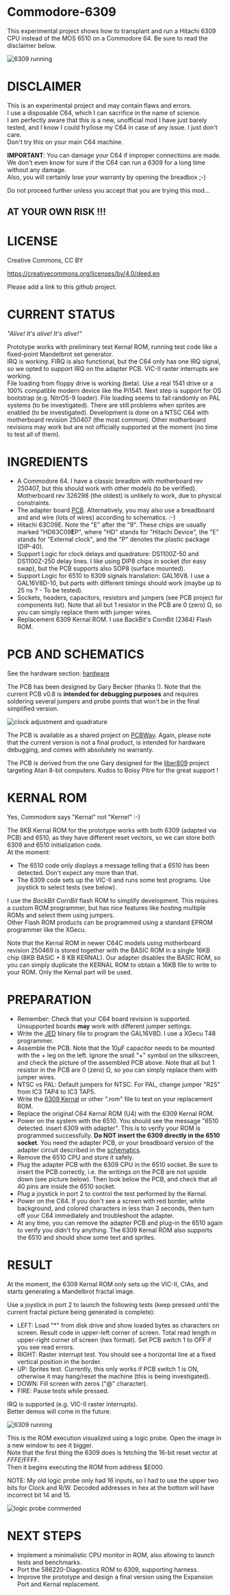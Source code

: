 # Commodore-6309

This experimental project shows how to transplant and run a Hitachi 6309 CPU instead of the MOS 6510 on a Commodore 64.
Be sure to read the disclaimer below.

![6309 running](media/20250319-C6309-Kernal01-small.jpg)

# DISCLAIMER

This is an experimental project and may contain flaws and errors.  
I use a disposable C64, which I can sacrifice in the name of science.  
I am perfectly aware that this is a new, unofficial mod I have just barely tested, and I know I could fry/lose my C64 in case of any issue. I just don't care.  
Don't try this on your main C64 machine.  
  
**IMPORTANT**: You can damage your C64 if improper connections are made.  
We don't even know for sure if the C64 can run a 6309 for a long time without any damage.  
Also, you will certainly lose your warranty by opening the breadbox   ;-)  

Do not proceed further unless you accept that you are trying this mod...  

## AT YOUR OWN RISK !!!

# LICENSE

Creative Commons, CC BY

https://creativecommons.org/licenses/by/4.0/deed.en

Please add a link to this github project.

# CURRENT STATUS

_"Alive! It's alive! It's alive!"_

Prototype works with preliminary test Kernal ROM, running test code like a fixed-point Mandelbrot set generator.  
IRQ is working. FIRQ is also functional, but the C64 only has one IRQ signal, so we opted to support IRQ on the adapter PCB.
VIC-II raster interrupts are working.  
File loading from floppy drive is working (beta). Use a real 1541 drive or a 100% compatible modern device like the Pi1541. Next step is support for OS bootstrap (e.g. NitrOS-9 loader). File loading seems to fail randomly on PAL systems (to be investigated).
There are still problems when sprites are enabled (to be investigated).
Development is done on a NTSC C64 with motherboard revision 250407 (the most common). Other motherboard revisions may work but are not officially supported at the moment (no time to test all of them).

# INGREDIENTS

- A Commodore 64. I have a classic breadbin with motherboard rev 250407, but this should work with other models (to be verified). Motherboard rev 326298 (the oldest) is unlikely to work, due to physical constraints.
- The adapter board [PCB](#pcb-and-schematics). Alternatively, you may also use a breadboard and and wire (lots of wires) according to schematics. :-)
- Hitachi 63C09E. Note the "E" after the "9". These chips are usually marked "HD63C09**E**P", where "HD" stands for "Hitachi Device", the "E" stands for "External clock", and the "P" denotes the plastic package (DIP-40).
- Support Logic for clock delays and quadrature: DS1100Z-50 and DS1100Z-250 delay lines. I like using DIP8 chips in socket (for easy swap), but the PCB supports also SOP8 (surface mounted).
- Support Logic for 6510 to 6309 signals translation: GAL16V8. I use a GAL16V8D-10, but parts with different timings should work (maybe up to 25 ns ? - To be tested).
- Sockets, headers, capacitors, resistors and jumpers (see PCB project for components list). Note that all but 1 resistor in the PCB are 0 (zero) Ω, so you can simply replace them with jumper wires.
- Replacement 6309 Kernal ROM. I use BackBit's CornBit (2364) Flash ROM.


# PCB AND SCHEMATICS

See the hardware section: [hardware](./hardware/)

The PCB has been designed by Gary Becker (thanks !). Note that the current PCB v0.8 is __intended for debugging purposes__ and requires soldering several jumpers and probe points that won't be in the final simplified version.

![clock adjustment and quadrature](media/20250221-proto_v0.8-assembled-small.jpg)

The PCB is available as a shared project on [PCBWay](https://www.pcbway.com/project/shareproject/Commodore_6309_A_new_CPU_for_the_Commodore_64_4cdcbc60.html). Again, please note that the current version is not a final product, is intended for hardware debugging, and comes with absolutely no warranty.

The PCB is derived from the one Gary designed for the [liber809](https://github.com/boisy/liber809) project targeting Atari 8-bit computers. Kudos to Boisy Pitre for the great support !

# KERNAL ROM

Yes, Commodore says "Kernal" not "Kernel" :-)  

The 8KB Kernal ROM for the prototype works with both 6309 (adapted via PCB) and 6510, as they have different reset vectors, so we can store both 6309 and 6510 initialization code.  
At the moment:

- The 6510 code only displays a message telling that a 6510 has been detected. Don't expect any more than that.
- The 6309 code sets up the VIC-II and runs some test programs. Use joystick to select tests (see below).

I use the _BackBit CornBit_ flash ROM to simplify development. This requires a custom ROM programmer, but has nice features like hosting multiple ROMs and select them using jumpers.  
Other Flash ROM products can be programmed using a standard EPROM programmer like the XGecu.  

Note that the Kernal ROM in newer C64C models using motherboard revision 250469 is stored together with the BASIC ROM in a single 16KB chip (8KB BASIC + 8 KB KERNAL). Our adapter disables the BASIC ROM, so you can simply duplicate the KERNAL ROM to obtain a 16KB file to write to your ROM. Only the Kernal part will be used.

# PREPARATION
- Remember: Check that your C64 board revision is supported. Unsupported boards __may__ work with different jumper settings.
- Write the [JED](./release/GAL16V8_6309E.jed) binary file to program the GAL16V8D. I use a XGecu T48 programmer.
- Assemble the PCB. Note that the 10μF capacitor needs to be mounted with the + leg on the left. Ignore the small "+" symbol on the silkscreen, and check the picture of the assembled PCB above. Note that all but 1 resistor in the PCB are 0 (zero) Ω, so you can simply replace them with jumper wires.
- NTSC vs PAL: Default jumpers for NTSC. For PAL, change jumper "R25" from IC3 TAP4 to IC3 TAP5.
- Write the [6309 Kernal](./release/1-k6309.rom) or other ".rom" file to test on your replacement ROM.
- Replace the original C64 Kernal ROM (U4) with the 6309 Kernal ROM.
- Power on the system with the 6510. You should see the message "6510 detected. insert 6309 with adapter". This is to verify your ROM is programmed successfully. __Do NOT insert the 6309 directly in the 6510 socket__. You need the adapter PCB, or your breadboard version of the adapter circuit described in the [schematics](./hardware/).
- Remove the 6510 CPU and store it safely.
- Plug the adapter PCB with the 6309 CPU in the 6510 socket. Be sure to insert the PCB correctly, i.e. the writings on the PCB are not upside down (see picture below). Then look below the PCB, and check that all 40 pins are inside the 6510 socket.
- Plug a joystick in port 2 to control the test performed by the Kernal.
- Power on the C64. If you don't see a screen with red border, white background, and colored characters in less than 3 seconds, then turn off your C64 immediately and troubleshoot the adapter.
- At any time, you can remove the adapter PCB and plug-in the 6510 again to verify you didn't fry anything. The 6309 Kernal ROM also supports the 6510 and should show some text and sprites.


# RESULT

At the moment, the 6309 Kernal ROM only sets up the VIC-II, CIAs, and starts generating a Mandelbrot fractal image.  

Use a joystick in port 2 to launch the following tests (keep pressed until the current fractal picture being generated is complete):
- LEFT: Load "*" from disk drive and show loaded bytes as characters on screen. Result code in upper-left corner of screen. Total read length in upper-right corner of screen (hex format). Set PCB switch 1 to OFF if you see read errors.
- RIGHT: Raster interrupt test. You should see a horizontal line at a fixed vertical position in the border.
- UP: Sprites test. Currently, this only works if PCB switch 1 is ON, otherwise it may hang/reset the machine (this is being investigated).
- DOWN: Fill screen with zeros ("@" character).
- FIRE: Pause tests while pressed.
  
IRQ is supported (e.g. VIC-II raster interrupts).  
Better demos will come in the future.

![6309 running](media/20250220-Proto_PCB_v0.8-test.jpg)

This is the ROM execution visualized using a logic probe. Open the image in a new window to see it bigger.  
Note that the first thing the 6309 does is fetching the 16-bit reset vector at $FFFE/$FFFF.  
Then it begins executing the ROM from address $E000.  

NOTE: My old logic probe only had 16 inputs, so I had to use the upper two bits for Clock and R/W. Decoded addresses in hex at the bottom will have incorrect bit 14 and 15.

![logic probe commented](media/2024-10-05_probe_commented.jpg)

  
# NEXT STEPS

- Implement a minimalistic CPU monitor in ROM, also allowing to launch tests and benchmarks.
- Port the 586220-Diagnostics ROM to 6309, supporting harness.
- Improve the prototype and design a final version using the Expansion Port and Kernal replacement.

